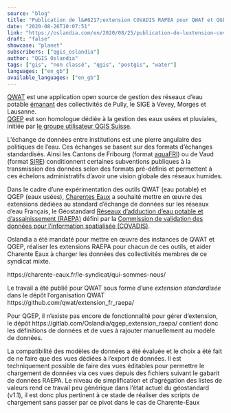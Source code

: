 ```yaml
---
source: "blog"
title: "Publication de l&#8217;extension COVADIS RAPEA pour QWAT et QGEP"
date: "2020-08-26T10:07:51"
link: "https://oslandia.com/en/2020/08/25/publication-de-lextension-covadis-rapea-pour-qwat-et-qgep/"
draft: "false"
showcase: "planet"
subscribers: ["qgis_oslandia"]
author: "QGIS Oslandia"
tags: ["gis", "non classé", "qgis", "postgis", "water"]
languages: ["en_gb"]
available_languages: ["en_gb"]
---
```


<div class="wpb_row vc_row-fluid vc_row standard_section" id="fws_6863d055ba025" style="padding-top: 0px; padding-bottom: 0px;"><div class="row-bg-wrap"><div class="inner-wrap"> <div class="row-bg"></div></div> </div><div class="col span_12 dark left">
<div class="vc_col-sm-12 wpb_column column_container vc_column_container col no-extra-padding">
<div class="vc_column-inner">
<div class="wpb_wrapper">
<div class="wpb_text_column wpb_content_element">
<div class="wpb_wrapper">
<p><a href="https://qwat.github.io/docs/master/en/html/index.html">QWAT</a> est une application open source de gestion des réseaux d’eau potable <a href="http://qwat.org/history/">émanant</a> des collectivités de Pully, le SIGE à Vevey, Morges et Lausanne.<br/>
<a href="https://qgep.github.io/docs/fr/">QGEP</a> est son homologue dédiée à la gestion des eaux usées et pluviales, initiée par <a href="https://www.qgis.ch/fr">le groupe utilisateur QGIS Suisse</a>.</p>
<p>L’échange de données entre institutions est une pierre angulaire des politiques de l’eau. Ces échanges se basent sur des formats d’échanges standardisés. Ainsi les Cantons de Fribourg (format <a href="https://www.fr.ch/energie-agriculture-et-environnement/eau/aquafri-le-cadastre-des-infrastructures-deau-potable">aquaFRI</a>) ou de Vaud (format <a href="https://www.vd.ch/themes/environnement/eaux/eau-potable/systeme-dinformation-des-reseaux-deau-sire/">SIRE</a>) conditionnent certaines subventions publiques à la transmission des données selon des formats pré-définis et permettent à ces échelons administratifs d’avoir une vision globale des réseaux humides.</p>
<p>Dans le cadre d’une expérimentation des outils QWAT (eau potable) et QGEP (eaux usées), <a href="https://charente-eaux.fr/le-syndicat/qui-sommes-nous/">Charentes Eaux</a> a souhaité mettre en œuvre des extensions dédiées au standard d’échange de données sur les réseaux d’eau Français, le Géostandard <a href="http://www.geoinformations.developpement-durable.gouv.fr/geostandard-reseaux-d-adduction-d-eau-potable-et-d-a3478.html">Réseaux d’adduction d’eau potable et d’assainissement (RAEPA)</a> défini par la <a href="http://www.geoinformations.developpement-durable.gouv.fr/covadis-r425.html">Commission de validation des données pour l’information spatialisée (COVADIS)</a>.</p>
<p>Oslandia a été mandaté pour mettre en œuvre des instances de QWAT et QGEP, réaliser les extensions RAEPA pour chacun de ces outils, et aider Charente Eaux à charger les données des collectivités membres de ce syndicat mixte.</p>
<p>https://charente-eaux.fr/le-syndicat/qui-sommes-nous/</p>
<p>Le travail a été publié pour QWAT sous forme d’une <em>extension standardisée</em> dans le dépôt l’organisation QWAT https://github.com/qwat/extension_fr_raepa/</p>
<p>Pour QGEP, il n’existe pas encore de fonctionnalité pour gérer d’extension, le dépôt https://gitlab.com/Oslandia/qgep_extension_raepa/ contient donc les définitions de données et de vues à rajouter manuellement au modèle de données.</p>
<p>La compatibilité des modèles de données a été évaluée et le choix a été fait de ne faire que des vues dédiées à l’export de données. Il est techniquement possible de faire des vues éditables pour permettre le chargement de données via ces vues depuis des fichiers suivant le gabarit de données RAEPA. Le niveau de simplification et d’agrégation des listes de valeurs rend ce travail peu générique dans l’état actuel du géostandard (v1.1), il est donc plus pertinent à ce stade de réaliser des scripts de chargement sans passer par ce pivot dans le cas de Charente-Eaux</p>
</div>
</div>
</div>
</div>
</div>
</div></div>
